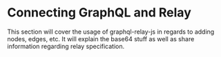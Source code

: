 # Connecting GraphQL and Relay

This section will cover the usage of graphql-relay-js in regards to adding nodes, edges, etc.  It will explain the base64 stuff as well as share information regarding relay specification.